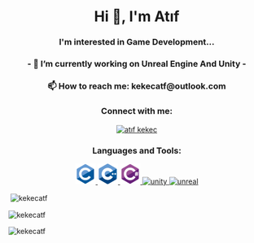 <h1 align="center">Hi 👋, I'm Atıf</h1>
<h3 align="center">I'm interested in Game Development...</h3>

<h3 align="center">- 🔭 I’m currently working on Unreal Engine And Unity  -</h3>

<h3 align="center"> 📫 How to reach me:  kekecatf@outlook.com  </h3>

<h3 align="center">Connect with me:</h3>
<p align="center">
<a href="https://linkedin.com/in/atıf kekec" target="blank"><img align="center" src="https://raw.githubusercontent.com/rahuldkjain/github-profile-readme-generator/master/src/images/icons/Social/linked-in-alt.svg" alt="atıf kekec" height="30" width="40" /></a>
</p>

<h3 align="center">Languages and Tools:</h3>
<p align="center"> <a href="https://www.cprogramming.com/" target="_blank" rel="noreferrer"> <img src="https://raw.githubusercontent.com/devicons/devicon/master/icons/c/c-original.svg" alt="c" width="40" height="40"/> </a> <a href="https://www.w3schools.com/cpp/" target="_blank" rel="noreferrer"> <img src="https://raw.githubusercontent.com/devicons/devicon/master/icons/cplusplus/cplusplus-original.svg" alt="cplusplus" width="40" height="40"/> </a> <a href="https://www.w3schools.com/cs/" target="_blank" rel="noreferrer"> <img src="https://raw.githubusercontent.com/devicons/devicon/master/icons/csharp/csharp-original.svg" alt="csharp" width="40" height="40"/> </a> <a href="https://unity.com/" target="_blank" rel="noreferrer"> <img src="https://www.vectorlogo.zone/logos/unity3d/unity3d-icon.svg" alt="unity" width="40" height="40"/> </a> <a href="https://unrealengine.com/" target="_blank" rel="noreferrer"> <img src="https://raw.githubusercontent.com/kenangundogan/fontisto/036b7eca71aab1bef8e6a0518f7329f13ed62f6b/icons/svg/brand/unreal-engine.svg" alt="unreal" width="40" height="40"/> </a> </p>



<p>&nbsp;<img align="center" src="https://github-readme-stats.vercel.app/api?username=kekecatf&show_icons=true&theme=merko&locale=en" alt="kekecatf" /></p>

<p><img align="center" src="https://github-readme-streak-stats.herokuapp.com/?user=kekecatf&theme=dark" alt="kekecatf" /></p>
<p><img align="center" src="https://github-readme-stats.vercel.app/api/top-langs?username=kekecatf&show_icons=true&theme=radical&locale=en&layout=compact" alt="kekecatf" /></p>
